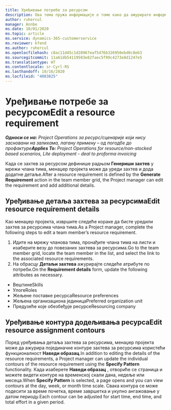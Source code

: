 ```yaml
---
title: Уређивање потребе за ресурсом
description: Ова тема пружа информације о томе како да ажурирате информације захтева за ресурсима.
author: ruhercul
manager: Annbe
ms.date: 10/01/2020
ms.topic: article
ms.service: dynamics-365-customerservice
ms.reviewer: kfend
ms.author: ruhercul
ms.openlocfilehash: c8ac11d45c1d28967eaf5d76b326950ebd0c8eb3
ms.sourcegitcommit: 11a61db54119503e82faec5f99c4273e8d1247e5
ms.translationtype: HT
ms.contentlocale: sr-Cyrl-RS
ms.lasthandoff: 10/16/2020
ms.locfileid: "4083825"
---
```

# <a name="edit-a-resource-requirement"></a><span data-ttu-id="2d389-103">Уређивање потребе за ресурсом</span><span class="sxs-lookup"><span data-stu-id="2d389-103">Edit a resource requirement</span></span>

<span data-ttu-id="2d389-104">_**Односи се на:** Project Operations за ресурс/сценарије који нису засновани на залихама, лагану примену – од погодбе до профактуре_</span><span class="sxs-lookup"><span data-stu-id="2d389-104">_**Applies To:** Project Operations for resource/non-stocked based scenarios, Lite deployment - deal to proforma invoicing_</span></span>

<span data-ttu-id="2d389-105">Када се захтев за ресурсом дефинише радњом **Генериши захтев** у мрежи члана тима, менаџер пројекта може да уреди захтев и дода додатне детаље.</span><span class="sxs-lookup"><span data-stu-id="2d389-105">After a resource requirement is defined by the **Generate Requirement** action in the team member grid, the Project manager can edit the requirement and add additional details.</span></span>

## <a name="edit-resource-requirement-details"></a><span data-ttu-id="2d389-106">Уређивање детаља захтева за ресурсима</span><span class="sxs-lookup"><span data-stu-id="2d389-106">Edit resource requirement details</span></span>

<span data-ttu-id="2d389-107">Као менаџер пројекта, извршите следеће кораке да бисте уредили захтев за ресурсима члана тима.</span><span class="sxs-lookup"><span data-stu-id="2d389-107">As a Project manager, complete the following steps to edit a team member’s resource requirement.</span></span>

1. <span data-ttu-id="2d389-108">Идите на мрежу чланова тима, пронађите члана тима на листи и изаберите везу до повезаних захтева за ресурсима.</span><span class="sxs-lookup"><span data-stu-id="2d389-108">Go to the team member grid, locate the team member in the list, and select the link to the associated resource requirements.</span></span>
2. <span data-ttu-id="2d389-109">На обрасцу **Детаљи захтева** ажурирајте следеће атрибуте по потреби.</span><span class="sxs-lookup"><span data-stu-id="2d389-109">On the **Requirement details** form, update the following attributes as necessary.</span></span>

- <span data-ttu-id="2d389-110">Вештине</span><span class="sxs-lookup"><span data-stu-id="2d389-110">Skills</span></span>
- <span data-ttu-id="2d389-111">Улоге</span><span class="sxs-lookup"><span data-stu-id="2d389-111">Roles</span></span>
- <span data-ttu-id="2d389-112">Жељене поставке ресурса</span><span class="sxs-lookup"><span data-stu-id="2d389-112">Resource preferences</span></span>
- <span data-ttu-id="2d389-113">Жељена организациона јединица</span><span class="sxs-lookup"><span data-stu-id="2d389-113">Preferred organization unit</span></span>
- <span data-ttu-id="2d389-114">Предузеће које обезбеђује ресурсе</span><span class="sxs-lookup"><span data-stu-id="2d389-114">Resourcing company</span></span>

## <a name="edit-resource-assignment-contours"></a><span data-ttu-id="2d389-115">Уређивање контура додељивања ресурса</span><span class="sxs-lookup"><span data-stu-id="2d389-115">Edit resource assignment contours</span></span>

<span data-ttu-id="2d389-116">Поред уређивања детаља захтева за ресурсима, менаџер пројекта може да ажурира појединачне контуре захтева за ресурсима користећи функционалност **Наведи образац**.</span><span class="sxs-lookup"><span data-stu-id="2d389-116">In addition to editing the details of the resource requirements, a Project manager can update the individual contours of the resource requirement using the **Specify Pattern** functionality.</span></span> <span data-ttu-id="2d389-117">Када изаберете **Наведи образац** , отвориће се страница и можете видети контуре на временској скали дана, недеље или месеца.</span><span class="sxs-lookup"><span data-stu-id="2d389-117">When **Specify Pattern** is selected, a page opens and you can view contours at the day, week, or month time scale.</span></span> <span data-ttu-id="2d389-118">Свака контура се може подесити за време почетка, време завршетка и укупно ангажовање у датом периоду.</span><span class="sxs-lookup"><span data-stu-id="2d389-118">Each contour can be adjusted for start time, end time, and total effort in a given period.</span></span>